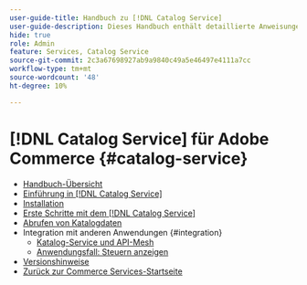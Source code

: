 ```yaml
---
user-guide-title: Handbuch zu [!DNL Catalog Service]
user-guide-description: Dieses Handbuch enthält detaillierte Anweisungen zur Verwendung von  [!DNL Catalog Service]  für Adobe Commerce.
hide: true
role: Admin
feature: Services, Catalog Service
source-git-commit: 2c3a67698927ab9a9840c49a5e46497e4111a7cc
workflow-type: tm+mt
source-wordcount: '48'
ht-degree: 10%

---
```


# [!DNL Catalog Service] für Adobe Commerce {#catalog-service}

- [Handbuch-Übersicht](guide-overview.md)
- [Einführung in [!DNL Catalog Service]](overview.md)
- [Installation](installation.md)
- [Erste Schritte mit dem [!DNL Catalog Service]](get-started.md)
- [Abrufen von Katalogdaten](graphql-queries.md)
- Integration mit anderen Anwendungen {#integration}
   - [Katalog-Service und API-Mesh](mesh.md)
   - [Anwendungsfall: Steuern anzeigen](taxes.md)
- [Versionshinweise](release-notes.md)
- [Zurück zur Commerce Services-Startseite](https://experienceleague.adobe.com/en/docs/commerce/user-guides/home)


